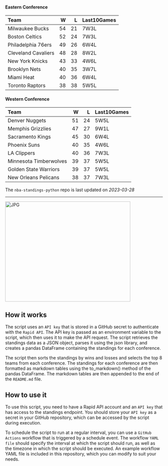 #### Eastern Conference

| Team                |   W |   L | Last10Games   |
|:--------------------|----:|----:|:--------------|
| Milwaukee Bucks     |  54 |  21 | 7W3L          |
| Boston Celtics      |  52 |  24 | 7W3L          |
| Philadelphia 76ers  |  49 |  26 | 6W4L          |
| Cleveland Cavaliers |  48 |  28 | 8W2L          |
| New York Knicks     |  43 |  33 | 4W6L          |
| Brooklyn Nets       |  40 |  35 | 3W7L          |
| Miami Heat          |  40 |  36 | 6W4L          |
| Toronto Raptors     |  38 |  38 | 5W5L          |

#### Western Conference

| Team                   |   W |   L | Last10Games   |
|:-----------------------|----:|----:|:--------------|
| Denver Nuggets         |  51 |  24 | 5W5L          |
| Memphis Grizzlies      |  47 |  27 | 9W1L          |
| Sacramento Kings       |  45 |  30 | 6W4L          |
| Phoenix Suns           |  40 |  35 | 4W6L          |
| LA Clippers            |  40 |  36 | 7W3L          |
| Minnesota Timberwolves |  39 |  37 | 5W5L          |
| Golden State Warriors  |  39 |  37 | 5W5L          |
| New Orleans Pelicans   |  38 |  37 | 7W3L          |

The `nba-standings-python` repo is last updated on *2023-03-28*

---
<img alt="JPG" src="https://www.logodesignlove.com/images/classic/nba-logo.jpg" width="400" height="320" />

## How it works
The script uses an `API key` that is stored in a GitHub secret to authenticate with the `Rapid API`. The API key is passed as an environment variable to the script, which then uses it to make the API request. The script retrieves the standings data as a JSON object, parses it using the json library, and creates a pandas DataFrame containing the standings for each conference.

The script then sorts the standings by wins and losses and selects the top 8 teams from each conference. The standings for each conference are then formatted as markdown tables using the to_markdown() method of the pandas DataFrame. The markdown tables are then appended to the end of the `README.md` file.

## How to use it
To use this script, you need to have a Rapid API account and an `API key` that has access to the standings endpoint. You should store your `API key` as a secret in your GitHub repository, which can be accessed by the script during execution.

To schedule the script to run at a regular interval, you can use a `GitHub Actions` workflow that is triggered by a schedule event. The workflow `YAML file` should specify the interval at which the script should run, as well as the timezone in which the script should be executed. An example workflow YAML file is included in this repository, which you can modify to suit your needs.
